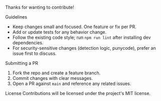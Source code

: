 Thanks for wanting to contribute!

Guidelines
- Keep changes small and focused. One feature or fix per PR.
- Add or update tests for any behavior change.
- Follow the existing code style; run `npm run lint` after installing dev dependencies.
- For security-sensitive changes (detection logic, punycode), prefer an issue first to discuss.

Submitting a PR
1. Fork the repo and create a feature branch.
2. Commit changes with clear messages.
3. Open a PR against `main` and reference any related issues.

License
Contributions will be licensed under the project's MIT license.
